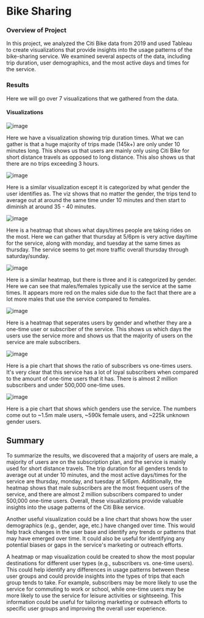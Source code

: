 # Bike Sharing

### Overview of Project

  In this project, we analyzed the Citi Bike data from 2019 and used Tableau to create visualizations that provide insights into the usage patterns of the bike-sharing service. We examined several aspects of the data, including trip duration, user demographics, and the most active days and times for the service.
  
### Results

  Here we will go over 7 visualizations that we gathered from the data.
  
#### Visualizations

![image](tripdur.png)

Here we have a visualization showing trip duration times. What we can gather is that a huge majority of trips made (145k+) are only under 10 minutes long. This shows us that users are mainly only using Citi Bike for short distance travels as opposed to long distance. This also shows us that there are no trips exceeding 3 hours.

![image](tripdurgender.png)

Here is a similar visualization except it is categorized by what gender the user identifies as. The viz shows that no matter the gender, the trips tend to average out at around the same time under 10 minutes and then start to diminish at around 35 - 40 minutes.

![image](heatmap.png)

Here is a heatmap that shows what days/times people are taking rides on the most. Here we can gather that thursday at 5/6pm is very active day/time for the service, along with monday, and tuesday at the same times as thursday. The service seems to get more traffic overall thursday through saturday/sunday.

![image](heatmapgender.png)

Here is a similar heatmap, but there is three and it is categorized by gender. Here we can see that males/females typically use the service at the same times. It appears more red on the males side due to the fact that there are a lot more males that use the service compared to females.

![image](subheatmap.png)

Here is a heatmap that seperates users by gender and whether they are a one-time user or subscriber of the service. This shows us which days the users use the service more and shows us that the majority of users on the service are male subscribers.

![image](cussub.png)

Here is a pie chart that shows the ratio of subscribers vs one-times users. It's very clear that this service has a lot of loyal subscribers when compared to the amount of one-time users that it has. There is almost 2 million subscribers and under 500,000 one-time uses.

![image](genders.png)

Here is a pie chart that shows which genders use the service. The numbers come out to ~1.5m male users, ~590k female users, and ~225k unknown gender users.

## Summary 

To summarize the results, we discovered that a majority of users are male, a majority of users are on the subscription plan, and the service is mainly used for short distance travels. The trip duration for all genders tends to average out at under 10 minutes, and the most active days/times for the service are thursday, monday, and tuesday at 5/6pm. Additionally, the heatmap shows that male subscribers are the most frequent users of the service, and there are almost 2 million subscribers compared to under 500,000 one-time users. Overall, these visualizations provide valuable insights into the usage patterns of the Citi Bike service.

Another useful visualization could be a line chart that shows how the user demographics (e.g., gender, age, etc.) have changed over time. This would help track changes in the user base and identify any trends or patterns that may have emerged over time. It could also be useful for identifying any potential biases or gaps in the service's marketing or outreach efforts.

A heatmap or map visualization could be created to show the most popular destinations for different user types (e.g., subscribers vs. one-time users). This could help identify any differences in usage patterns between these user groups and could provide insights into the types of trips that each group tends to take. For example, subscribers may be more likely to use the service for commuting to work or school, while one-time users may be more likely to use the service for leisure activities or sightseeing. This information could be useful for tailoring marketing or outreach efforts to specific user groups and improving the overall user experience.
